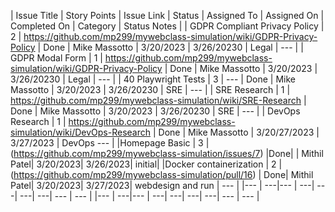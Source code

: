 | Issue Title | Story Points | Issue Link | Status | Assigned To | Assigned On | Completed On | Category | Status Notes |
| GDPR Compliant Privacy Policy | 2 | https://github.com/mp299/mywebclass-simulation/wiki/GDPR-Privacy-Policy | Done | Mike Massotto | 3/20/2023 | 3/26/20230 | Legal | --- |
| GDPR Modal Form | 1 | https://github.com/mp299/mywebclass-simulation/wiki/GDPR-Privacy-Policy | Done | Mike Massotto | 3/20/2023 | 3/26/20230 | Legal | --- |
| 40 Playwright Tests | 3 | --- | Done | Mike Massotto | 3/20/2023 | 3/26/20230 | SRE | --- |
| SRE Research | 1 | https://github.com/mp299/mywebclass-simulation/wiki/SRE-Research | Done | Mike Massotto | 3/20/2023 | 3/26/20230 | SRE | --- |
| DevOps Research | 1 | https://github.com/mp299/mywebclass-simulation/wiki/DevOps-Research | Done | Mike Massotto | 3/20/27/2023 | 3/27/2023 | DevOps --- |
|Homepage Basic | 3 |(https://github.com/mp299/mywebclass-simulation/issues/7) |Done| | Mithil Patel| 3/20/2023| 3/26/2023| initial|
|Docker containerization | 2 |(https://github.com/mp299/mywebclass-simulation/pull/16) | Done| Mithil Patel| 3/20/2023| 3/27/2023| webdesign and run |  --- |
|--- | ---|--- | ---| ---| ---| ---| --- |  --- |
|--- | ---|--- | ---| ---| ---| ---| --- |  --- |

